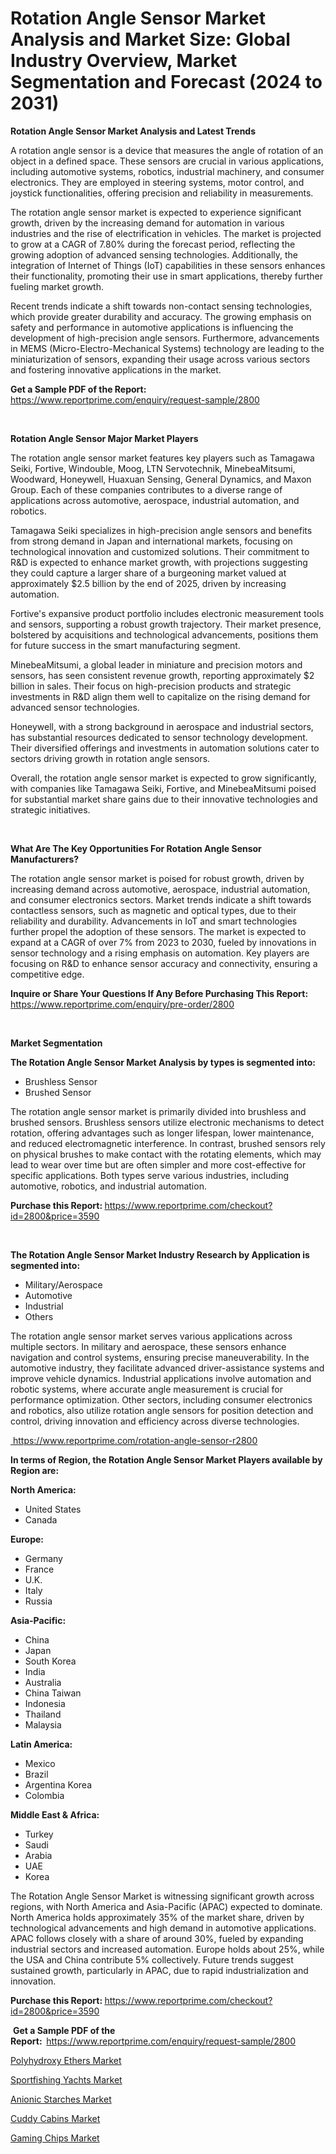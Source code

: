 <p><h1>Rotation Angle Sensor Market Analysis and Market Size: Global Industry Overview, Market Segmentation and Forecast (2024 to 2031)</h1></p><p><strong>Rotation Angle Sensor Market Analysis and Latest Trends</strong></p>
<p><p>A rotation angle sensor is a device that measures the angle of rotation of an object in a defined space. These sensors are crucial in various applications, including automotive systems, robotics, industrial machinery, and consumer electronics. They are employed in steering systems, motor control, and joystick functionalities, offering precision and reliability in measurements.</p><p>The rotation angle sensor market is expected to experience significant growth, driven by the increasing demand for automation in various industries and the rise of electrification in vehicles. The market is projected to grow at a CAGR of 7.80% during the forecast period, reflecting the growing adoption of advanced sensing technologies. Additionally, the integration of Internet of Things (IoT) capabilities in these sensors enhances their functionality, promoting their use in smart applications, thereby further fueling market growth.</p><p>Recent trends indicate a shift towards non-contact sensing technologies, which provide greater durability and accuracy. The growing emphasis on safety and performance in automotive applications is influencing the development of high-precision angle sensors. Furthermore, advancements in MEMS (Micro-Electro-Mechanical Systems) technology are leading to the miniaturization of sensors, expanding their usage across various sectors and fostering innovative applications in the market.</p></p>
<p><strong>Get a Sample PDF of the Report:&nbsp;</strong> <a href="https://www.reportprime.com/enquiry/request-sample/2800?utm_campaign=62&utm_medium=2&utm_source=Github&utm_content=ia&utm_term=18102024&utm_id=rotation-angle-sensor">https://www.reportprime.com/enquiry/request-sample/2800</a></p>
<p>&nbsp;</p>
<p><strong>Rotation Angle Sensor Major Market Players</strong></p>
<p><p>The rotation angle sensor market features key players such as Tamagawa Seiki, Fortive, Windouble, Moog, LTN Servotechnik, MinebeaMitsumi, Woodward, Honeywell, Huaxuan Sensing, General Dynamics, and Maxon Group. Each of these companies contributes to a diverse range of applications across automotive, aerospace, industrial automation, and robotics.</p><p>Tamagawa Seiki specializes in high-precision angle sensors and benefits from strong demand in Japan and international markets, focusing on technological innovation and customized solutions. Their commitment to R&D is expected to enhance market growth, with projections suggesting they could capture a larger share of a burgeoning market valued at approximately $2.5 billion by the end of 2025, driven by increasing automation.</p><p>Fortive's expansive product portfolio includes electronic measurement tools and sensors, supporting a robust growth trajectory. Their market presence, bolstered by acquisitions and technological advancements, positions them for future success in the smart manufacturing segment.</p><p>MinebeaMitsumi, a global leader in miniature and precision motors and sensors, has seen consistent revenue growth, reporting approximately $2 billion in sales. Their focus on high-precision products and strategic investments in R&D align them well to capitalize on the rising demand for advanced sensor technologies.</p><p>Honeywell, with a strong background in aerospace and industrial sectors, has substantial resources dedicated to sensor technology development. Their diversified offerings and investments in automation solutions cater to sectors driving growth in rotation angle sensors. </p><p>Overall, the rotation angle sensor market is expected to grow significantly, with companies like Tamagawa Seiki, Fortive, and MinebeaMitsumi poised for substantial market share gains due to their innovative technologies and strategic initiatives.</p></p>
<p>&nbsp;</p>
<p><strong>What Are The Key Opportunities For Rotation Angle Sensor Manufacturers?</strong></p>
<p><p>The rotation angle sensor market is poised for robust growth, driven by increasing demand across automotive, aerospace, industrial automation, and consumer electronics sectors. Market trends indicate a shift towards contactless sensors, such as magnetic and optical types, due to their reliability and durability. Advancements in IoT and smart technologies further propel the adoption of these sensors. The market is expected to expand at a CAGR of over 7% from 2023 to 2030, fueled by innovations in sensor technology and a rising emphasis on automation. Key players are focusing on R&D to enhance sensor accuracy and connectivity, ensuring a competitive edge.</p></p>
<p><strong>Inquire or Share Your Questions If Any Before Purchasing This Report:</strong> <a href="https://www.reportprime.com/enquiry/pre-order/2800?utm_campaign=62&utm_medium=2&utm_source=Github&utm_content=ia&utm_term=18102024&utm_id=rotation-angle-sensor">https://www.reportprime.com/enquiry/pre-order/2800</a></p>
<p>&nbsp;</p>
<p><strong>Market Segmentation</strong></p>
<p><strong>The Rotation Angle Sensor Market Analysis by types is segmented into:</strong></p>
<p><ul><li>Brushless Sensor</li><li>Brushed Sensor</li></ul></p>
<p><p>The rotation angle sensor market is primarily divided into brushless and brushed sensors. Brushless sensors utilize electronic mechanisms to detect rotation, offering advantages such as longer lifespan, lower maintenance, and reduced electromagnetic interference. In contrast, brushed sensors rely on physical brushes to make contact with the rotating elements, which may lead to wear over time but are often simpler and more cost-effective for specific applications. Both types serve various industries, including automotive, robotics, and industrial automation.</p></p>
<p><strong>Purchase this Report:&nbsp;</strong><a href="https://www.reportprime.com/checkout?id=2800&price=3590&utm_campaign=62&utm_medium=2&utm_source=Github&utm_content=ia&utm_term=18102024&utm_id=rotation-angle-sensor">https://www.reportprime.com/checkout?id=2800&price=3590</a></p>
<p>&nbsp;</p>
<p><strong>The Rotation Angle Sensor Market Industry Research by Application is segmented into:</strong></p>
<p><ul><li>Military/Aerospace</li><li>Automotive</li><li>Industrial</li><li>Others</li></ul></p>
<p><p>The rotation angle sensor market serves various applications across multiple sectors. In military and aerospace, these sensors enhance navigation and control systems, ensuring precise maneuverability. In the automotive industry, they facilitate advanced driver-assistance systems and improve vehicle dynamics. Industrial applications involve automation and robotic systems, where accurate angle measurement is crucial for performance optimization. Other sectors, including consumer electronics and robotics, also utilize rotation angle sensors for position detection and control, driving innovation and efficiency across diverse technologies.</p></p>
<p><a href="https://www.reportprime.com/rotation-angle-sensor-r2800?utm_campaign=62&utm_medium=2&utm_source=Github&utm_content=ia&utm_term=18102024&utm_id=rotation-angle-sensor">&nbsp;https://www.reportprime.com/rotation-angle-sensor-r2800</a></p>
<p><strong>In terms of Region, the Rotation Angle Sensor Market Players available by Region are:</strong></p>
<p>
    <p> <strong> North America: </strong>
        <ul>
            <li>United States</li>
            <li>Canada</li>
        </ul>
        </p> 
    <p> <strong> Europe: </strong>
        <ul>
            <li>Germany</li>
            <li>France</li>
            <li>U.K.</li>
            <li>Italy</li>
            <li>Russia</li>
        </ul>
        </p> 
    <p> <strong> Asia-Pacific: </strong>
        <ul>
            <li>China</li>
            <li>Japan</li>
            <li>South Korea</li>
            <li>India</li>
            <li>Australia</li>
            <li>China Taiwan</li>
            <li>Indonesia</li>
            <li>Thailand</li>
            <li>Malaysia</li>
        </ul>
        </p> 
    <p> <strong> Latin America: </strong>
        <ul>
            <li>Mexico</li>
            <li>Brazil</li>
            <li>Argentina Korea</li>
            <li>Colombia</li>
        </ul>
        </p> 
    <p> <strong> Middle East & Africa: </strong>
        <ul>
            <li>Turkey</li>
            <li>Saudi</li>
            <li>Arabia</li>
            <li>UAE</li>
            <li>Korea</li>
        </ul>
    </p>
    </p>
<p><p>The Rotation Angle Sensor Market is witnessing significant growth across regions, with North America and Asia-Pacific (APAC) expected to dominate. North America holds approximately 35% of the market share, driven by technological advancements and high demand in automotive applications. APAC follows closely with a share of around 30%, fueled by expanding industrial sectors and increased automation. Europe holds about 25%, while the USA and China contribute 5% collectively. Future trends suggest sustained growth, particularly in APAC, due to rapid industrialization and innovation.</p></p>
<p><strong>Purchase this Report: </strong><a href="https://www.reportprime.com/checkout?id=2800&price=3590&utm_campaign=62&utm_medium=2&utm_source=Github&utm_content=ia&utm_term=18102024&utm_id=rotation-angle-sensor">https://www.reportprime.com/checkout?id=2800&price=3590</a></p>
<p>&nbsp;<strong>Get a Sample PDF of the Report:&nbsp;&nbsp;</strong><a href="https://www.reportprime.com/enquiry/request-sample/2800?utm_campaign=62&utm_medium=2&utm_source=Github&utm_content=ia&utm_term=18102024&utm_id=rotation-angle-sensor">https://www.reportprime.com/enquiry/request-sample/2800</a></p>
<p><strong></strong></p>
<p><p><a href="https://www.linkedin.com/pulse/polyhydroxy-ethers-market-overview-forecast-2024-2031-detailed-eqwcc?utm_campaign=62&utm_medium=2&utm_source=Github&utm_content=ia&utm_term=18102024&utm_id=rotation-angle-sensor">Polyhydroxy Ethers Market</a></p><p><a href="https://issuu.com/reportprime-2/docs/sportfishing-yachts-market-size-203_0cd89b426dba27?utm_campaign=62&utm_medium=2&utm_source=Github&utm_content=ia&utm_term=18102024&utm_id=rotation-angle-sensor">Sportfishing Yachts Market</a></p><p><a href="https://www.linkedin.com/pulse/digital-transformation-anionic-starches-industry-market-opportunities-cpdec?utm_campaign=62&utm_medium=2&utm_source=Github&utm_content=ia&utm_term=18102024&utm_id=rotation-angle-sensor">Anionic Starches Market</a></p><p><a href="https://issuu.com/reportprime-2/docs/cuddy-cabins-market-size-2030.pptx_8cbc0d495203db?utm_campaign=62&utm_medium=2&utm_source=Github&utm_content=ia&utm_term=18102024&utm_id=rotation-angle-sensor">Cuddy Cabins Market</a></p><p><a href="https://github.com/MCGEE-CRANECaitlyn/Market-Research-Report-List-1/blob/main/gaming-chips-market.md?utm_campaign=62&utm_medium=2&utm_source=Github&utm_content=ia&utm_term=18102024&utm_id=rotation-angle-sensor">Gaming Chips Market</a></p></p>